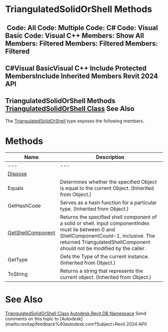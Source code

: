 # TriangulatedSolidOrShell Methods

﻿
 Code: All Code: Multiple Code: C# Code: Visual Basic Code: Visual C++  Members: Show All Members: Filtered Members: Filtered Members: Filtered   
---  
C#Visual BasicVisual C++
Include Protected MembersInclude Inherited Members
Revit 2024 API  
---  
TriangulatedSolidOrShell Methods  
[TriangulatedSolidOrShell Class](5c6d36f6-8c0d-1570-07aa-3cabb05b268a.md "TriangulatedSolidOrShell Class") See Also  
---  
The [TriangulatedSolidOrShell](5c6d36f6-8c0d-1570-07aa-3cabb05b268a.md "TriangulatedSolidOrShell Class") type exposes the following members.
# Methods
| Name | Description |
| --- | --- |
| --- | --- | --- |
| [Dispose](1bef933b-028a-b49c-f621-573b3db66b4c.md "Dispose Method") |
| Equals | Determines whether the specified Object is equal to the current Object. (Inherited from Object.) |
| GetHashCode | Serves as a hash function for a particular type.  (Inherited from Object.) |
| [GetShellComponent](af104f01-d601-4e61-ee48-9cd75a3b1b06.md "GetShellComponent Method") | Returns the specified shell component of a solid or shell. Input componentIndex must lie between 0 and ShellComponentCount-1, inclusive. The returned TriangulatedShellComponent should not be modified by the caller. |
| GetType | Gets the Type of the current instance. (Inherited from Object.) |
| ToString | Returns a string that represents the current object. (Inherited from Object.) |

# See Also
[TriangulatedSolidOrShell Class](5c6d36f6-8c0d-1570-07aa-3cabb05b268a.md "TriangulatedSolidOrShell Class")
[Autodesk.Revit.DB Namespace](87546ba7-461b-c646-cbb1-2cb8f5bff8b2.md "Autodesk.Revit.DB Namespace")
Send comments on this topic to [Autodesk](mailto:revitapifeedback%40autodesk.com?Subject=Revit 2024 API)